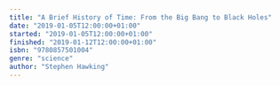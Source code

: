 ```yaml
---
title: "A Brief History of Time: From the Big Bang to Black Holes"
date: "2019-01-05T12:00:00+01:00"
started: "2019-01-05T12:00:00+01:00"
finished: "2019-01-12T12:00:00+01:00"
isbn: "9780857501004"
genre: "science"
author: "Stephen Hawking"
---
```

